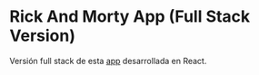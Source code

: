 # Rick And Morty App (Full Stack Version)

Versión full stack de esta [app](https://github.com/jamerrq/rickAndMorty)
desarrollada en React.
